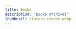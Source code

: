 ```yaml
---
title: Books
description: "Books Archives"
thumbnail: /totoro_render.webp
---
```


<LogsArchives cat='books' />

